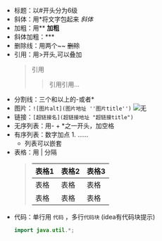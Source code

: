 - 标题：以#开头分为6级
- 斜体：用*将文字包起来   *斜体*
- 加粗：用**   **加粗**
- 斜体加粗：***
- 删除线：用两个~~   ~~删除~~
- 引用：用>开头,可以叠加
    >引用
    >>引用引用...
- 分割线：三个和以上的-或者*
- 图片：``![图片alt](图片地址 ''图片title'')`` ![无](https://www.baidu.com/s?wd=%E4%BB%8A%E6%97%A5%E6%96%B0%E9%B2%9C%E4%BA%8B&tn=SE_Pclogo_6ysd4c7a&sa=ire_dl_gh_logo&rsv_dl=igh_logo_pc "来自百度")
- 链接：``[超链接名](超链接地址 "超链接title")``
- 无序列表：用- + *之一开头，加空格
- 有序列表：数字加点 1.  ......
    - 列表可以嵌套
- 表格：用 | 分隔
    >|表格1|表格2|表格3|
    >|---|---|---|
    >|表格|表格|表格|
    >|表格|表格|表格|
- 代码：单行用 `代码` ，多行```代码块``` (idea有代码块提示)
    ```java
    import java.util.*;
    ```